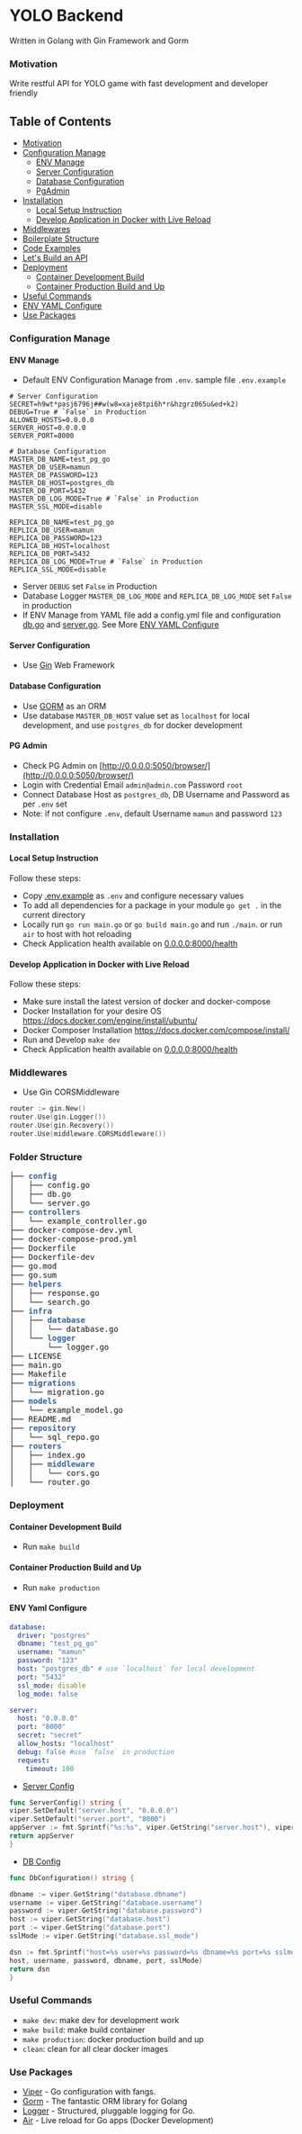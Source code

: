 # YOLO Backend

Written in Golang with Gin Framework and Gorm

### Motivation

Write restful API for YOLO game with fast development and developer friendly

## Table of Contents

- [Motivation](#motivation)
- [Configuration Manage](#configuration-manage)
  - [ENV Manage](#env-manage)
  - [Server Configuration](#server-configuration)
  - [Database Configuration](#database-configuration)
  - [PgAdmin](#pg-admin)
- [Installation](#installation)
  - [Local Setup Instruction](#local-setup-instruction)
  - [Develop Application in Docker with Live Reload](#develop-application-in-docker-with-live-reload)
- [Middlewares](#middlewares)
- [Boilerplate Structure](#boilerplate-structure)
- [Code Examples](#examples)
- [Let's Build an API](#lets-build-an-api)
- [Deployment](#deployment)
  - [Container Development Build](#container-development-build)
  - [Container Production Build and Up](#container-production-build-and-up)
- [Useful Commands](#useful-commands)
- [ENV YAML Configure](#env-yaml-configure)
- [Use Packages](#use-packages)

### Configuration Manage

#### ENV Manage

- Default ENV Configuration Manage from `.env`. sample file `.env.example`

```text
# Server Configuration
SECRET=h9wt*pasj6796j##w(w8=xaje8tpi6h*r&hzgrz065u&ed+k2)
DEBUG=True # `False` in Production
ALLOWED_HOSTS=0.0.0.0
SERVER_HOST=0.0.0.0
SERVER_PORT=8000

# Database Configuration
MASTER_DB_NAME=test_pg_go
MASTER_DB_USER=mamun
MASTER_DB_PASSWORD=123
MASTER_DB_HOST=postgres_db
MASTER_DB_PORT=5432
MASTER_DB_LOG_MODE=True # `False` in Production
MASTER_SSL_MODE=disable

REPLICA_DB_NAME=test_pg_go
REPLICA_DB_USER=mamun
REPLICA_DB_PASSWORD=123
REPLICA_DB_HOST=localhost
REPLICA_DB_PORT=5432
REPLICA_DB_LOG_MODE=True # `False` in Production
REPLICA_SSL_MODE=disable
```

- Server `DEBUG` set `False` in Production
- Database Logger `MASTER_DB_LOG_MODE` and `REPLICA_DB_LOG_MODE` set `False` in production
- If ENV Manage from YAML file add a config.yml file and configuration [db.go](config/db.go) and [server.go](config/server.go). See More [ENV YAML Configure](#env-yaml-configure)

#### Server Configuration

- Use [Gin](https://github.com/gin-gonic/gin) Web Framework

#### Database Configuration

- Use [GORM](https://github.com/go-gorm/gorm) as an ORM
- Use database `MASTER_DB_HOST` value set as `localhost` for local development, and use `postgres_db` for docker development

#### PG Admin

- Check PG Admin on [http://0.0.0.0:5050/browser/](http://0.0.0.0:5050/browser/)
- Login with Credential Email `admin@admin.com` Password `root`
- Connect Database Host as `postgres_db`, DB Username and Password as per `.env` set
- Note: if not configure `.env`, default Username `mamun` and password `123`

### Installation

#### Local Setup Instruction

Follow these steps:

- Copy [.env.example](.env.example) as `.env` and configure necessary values
- To add all dependencies for a package in your module `go get .` in the current directory
- Locally run `go run main.go` or `go build main.go` and run `./main`. or run `air` to host with hot reloading
- Check Application health available on [0.0.0.0:8000/health](http://0.0.0.0:8000/health)

#### Develop Application in Docker with Live Reload

Follow these steps:

- Make sure install the latest version of docker and docker-compose
- Docker Installation for your desire OS https://docs.docker.com/engine/install/ubuntu/
- Docker Composer Installation https://docs.docker.com/compose/install/
- Run and Develop `make dev`
- Check Application health available on [0.0.0.0:8000/health](http://0.0.0.0:8000/health)

### Middlewares

- Use Gin CORSMiddleware

```go
router := gin.New()
router.Use(gin.Logger())
router.Use(gin.Recovery())
router.Use(middleware.CORSMiddleware())
```

### Folder Structure

<pre>├── <font color="#3465A4"><b>config</b></font>
│   ├── config.go
│   ├── db.go
│   └── server.go
├── <font color="#3465A4"><b>controllers</b></font>
│   └── example_controller.go
├── docker-compose-dev.yml
├── docker-compose-prod.yml
├── Dockerfile
├── Dockerfile-dev
├── go.mod
├── go.sum
├── <font color="#3465A4"><b>helpers</b></font>
│   ├── response.go
│   └── search.go
├── <font color="#3465A4"><b>infra</b></font>
│   ├── <font color="#3465A4"><b>database</b></font>
│   │   └── database.go
│   └── <font color="#3465A4"><b>logger</b></font>
│       └── logger.go
├── LICENSE
├── main.go
├── Makefile
├── <font color="#3465A4"><b>migrations</b></font>
│   └── migration.go
├── <font color="#3465A4"><b>models</b></font>
│   └── example_model.go
├── README.md
├── <font color="#3465A4"><b>repository</b></font>
│   └── sql_repo.go
├── <font color="#3465A4"><b>routers</b></font>
│   ├── index.go
│   ├── <font color="#3465A4"><b>middleware</b></font>
│   │   └── cors.go
│   └── router.go
</pre>

### Deployment

#### Container Development Build

- Run `make build`

#### Container Production Build and Up

- Run `make production`

#### ENV Yaml Configure

```yaml
database:
  driver: "postgres"
  dbname: "test_pg_go"
  username: "mamun"
  password: "123"
  host: "postgres_db" # use `localhost` for local development
  port: "5432"
  ssl_mode: disable
  log_mode: false

server:
  host: "0.0.0.0"
  port: "8000"
  secret: "secret"
  allow_hosts: "localhost"
  debug: false #use `false` in production
  request:
    timeout: 100
```

- [Server Config](config/server.go)

```go
func ServerConfig() string {
viper.SetDefault("server.host", "0.0.0.0")
viper.SetDefault("server.port", "8000")
appServer := fmt.Sprintf("%s:%s", viper.GetString("server.host"), viper.GetString("server.port"))
return appServer
}
```

- [DB Config](config/db.go)

```go
func DbConfiguration() string {

dbname := viper.GetString("database.dbname")
username := viper.GetString("database.username")
password := viper.GetString("database.password")
host := viper.GetString("database.host")
port := viper.GetString("database.port")
sslMode := viper.GetString("database.ssl_mode")

dsn := fmt.Sprintf("host=%s user=%s password=%s dbname=%s port=%s sslmode=%s",
host, username, password, dbname, port, sslMode)
return dsn
}
```

### Useful Commands

- `make dev`: make dev for development work
- `make build`: make build container
- `make production`: docker production build and up
- `clean`: clean for all clear docker images

### Use Packages

- [Viper](https://github.com/spf13/viper) - Go configuration with fangs.
- [Gorm](https://github.com/go-gorm/gorm) - The fantastic ORM library for Golang
- [Logger](https://github.com/sirupsen/logrus) - Structured, pluggable logging for Go.
- [Air](https://github.com/cosmtrek/air) - Live reload for Go apps (Docker Development)
